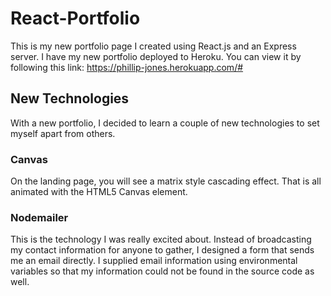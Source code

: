 # React-Portfolio

This is my new portfolio page I created using React.js and an Express server. I have my new portfolio deployed to Heroku. You can view it by following this link: https://phillip-jones.herokuapp.com/#

## New Technologies

With a new portfolio, I decided to learn a couple of new technologies to set myself apart from others. 

### Canvas

On the landing page, you will see a matrix style cascading effect. That is all animated with the HTML5 Canvas element.

### Nodemailer

This is the technology I was really excited about. Instead of broadcasting my contact information for anyone to gather, I designed a form that sends me an email directly. I supplied email information using environmental variables so that my information could not be found in the source code as well. 